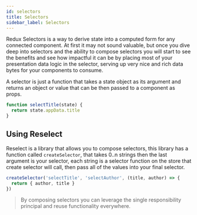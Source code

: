 ```yaml
---
id: selectors 
title: Selectors 
sidebar_label: Selectors
---
```


Redux Selectors is a way to derive state into a computed form for any connected component. At first it may not sound valuable, but once you dive deep into selectors and the ability to compose selectors you will start to see the benefits and see how impactful it can be by placing most of your presentation data logic in the selector, serving up very nice and rich data bytes for your components to consume.

A selector is just a function that takes a state object as its argument and returns an object or value that can be then passed to a component as props.

```js
function selectTitle(state) {
  return state.appData.title
}
```

## Using Reselect

Reselect is a library that allows you to compose selectors, this library has a function called `createSelector`, that takes 0..n strings then the last argument is your selector, each string is a selector function on the store that create selector will call, then pass all of the values into your final selector.

```js
createSelector('selectTitle', 'selectAuthor', (title, author) => {
  return { author, title }
})
```

> By composing selectors you can leverage the single responsibility principal and reuse functionality everywhere.

